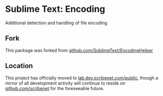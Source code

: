 # Sublime Text: Encoding
Additional detection and handling of file encoding

## Fork
This package was forked from [github.com/SublimeText/EncodingHelper](https://github.com/SublimeText/EncodingHelper)

## Location
This project has officially moved to [lab.dev.scribenet.com/public](http://lab.dev.scribenet.com/public), though a mirror of all development activity will continue to reside on [github.com/scribenet](https://github.com/scribenet) for the foreseeable future.
